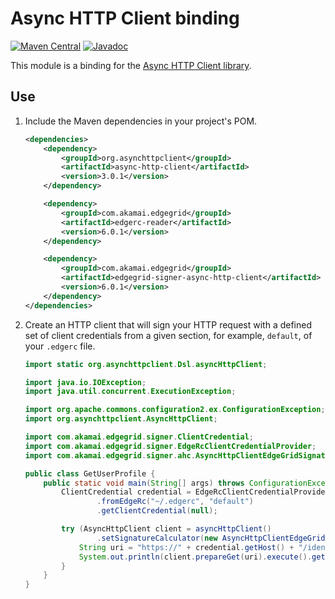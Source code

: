 # Async HTTP Client binding

[![Maven Central](https://maven-badges.herokuapp.com/maven-central/com.akamai.edgegrid/edgegrid-signer-async-http-client/badge.svg)](https://maven-badges.herokuapp.com/maven-central/com.akamai.edgegrid/edgegrid-signer-async-http-client)
[![Javadoc](http://www.javadoc.io/badge/com.akamai.edgegrid/edgegrid-signer-async-http-client.svg)](http://www.javadoc.io/doc/com.akamai.edgegrid/edgegrid-signer-async-http-client)

This module is a binding for the [Async HTTP Client library](https://github.com/AsyncHttpClient/async-http-client).

## Use

1. Include the Maven dependencies in your project's POM.

    ```xml
    <dependencies>
        <dependency>
            <groupId>org.asynchttpclient</groupId>
            <artifactId>async-http-client</artifactId>
            <version>3.0.1</version>
        </dependency>

        <dependency>
            <groupId>com.akamai.edgegrid</groupId>
            <artifactId>edgerc-reader</artifactId>
            <version>6.0.1</version>
        </dependency>

        <dependency>
            <groupId>com.akamai.edgegrid</groupId>
            <artifactId>edgegrid-signer-async-http-client</artifactId>
            <version>6.0.1</version>
        </dependency>
    </dependencies>
    ```

2. Create an HTTP client that will sign your HTTP request with a defined set of client credentials from a given section, for example, `default`, of your `.edgerc` file.

    ```java
    import static org.asynchttpclient.Dsl.asyncHttpClient;

    import java.io.IOException;
    import java.util.concurrent.ExecutionException;

    import org.apache.commons.configuration2.ex.ConfigurationException;
    import org.asynchttpclient.AsyncHttpClient;

    import com.akamai.edgegrid.signer.ClientCredential;
    import com.akamai.edgegrid.signer.EdgeRcClientCredentialProvider;
    import com.akamai.edgegrid.signer.ahc.AsyncHttpClientEdgeGridSignatureCalculator;

    public class GetUserProfile {
        public static void main(String[] args) throws ConfigurationException, IOException, ExecutionException, InterruptedException {
            ClientCredential credential = EdgeRcClientCredentialProvider
                    .fromEdgeRc("~/.edgerc", "default")
                    .getClientCredential(null);

            try (AsyncHttpClient client = asyncHttpClient()
                    .setSignatureCalculator(new AsyncHttpClientEdgeGridSignatureCalculator(credential))) {
                String uri = "https://" + credential.getHost() + "/identity-management/v3/user-profile";
                System.out.println(client.prepareGet(uri).execute().get());
            }
        }
    }
    ```
